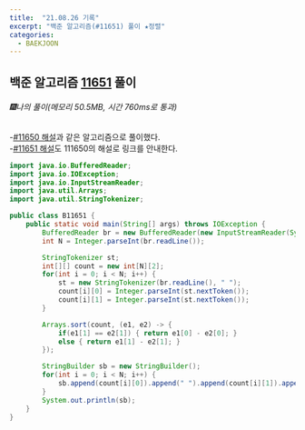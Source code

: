 ```yaml
---
title:  "21.08.26 기록"
excerpt: "백준 알고리즘(#11651) 풀이 ★정렬"
categories:
  - BAEKJOON
---
```



## 백준 알고리즘 [11651](https://www.acmicpc.net/problem/11651) 풀이

###### 🎆나의 풀이(메모리 50.5MB, 시간 760ms로 통과)<br/>
-[#11650 해설](https://liv660.github.io/baekjoon/210825/)과 같은 알고리즘으로 풀이했다.<br>
-[#11651 해설](https://st-lab.tistory.com/111)도 111650의 해설로 링크를 안내한다.<br>

```java
import java.io.BufferedReader;
import java.io.IOException;
import java.io.InputStreamReader;
import java.util.Arrays;
import java.util.StringTokenizer;

public class B11651 {
    public static void main(String[] args) throws IOException {
        BufferedReader br = new BufferedReader(new InputStreamReader(System.in));
        int N = Integer.parseInt(br.readLine());

        StringTokenizer st;
        int[][] count = new int[N][2];
        for(int i = 0; i < N; i++) {
            st = new StringTokenizer(br.readLine(), " ");
            count[i][0] = Integer.parseInt(st.nextToken());
            count[i][1] = Integer.parseInt(st.nextToken());
        }

        Arrays.sort(count, (e1, e2) -> {
            if(e1[1] == e2[1]) { return e1[0] - e2[0]; }
            else { return e1[1] - e2[1]; }
        });

        StringBuilder sb = new StringBuilder();
        for(int i = 0; i < N; i++) {
            sb.append(count[i][0]).append(" ").append(count[i][1]).append("\n");
        }
        System.out.println(sb);
    }
}
```
